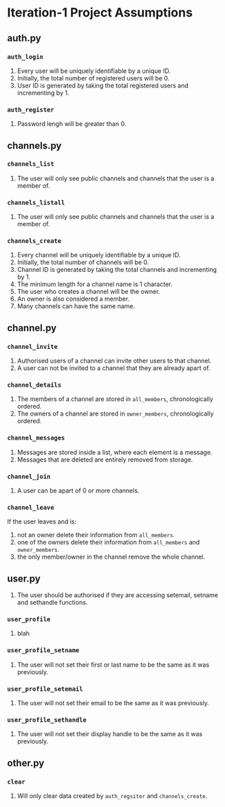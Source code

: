 # Iteration-1 Project Assumptions
## auth.py
### `auth_login`
1. Every user will be uniquely identifiable by a unique ID.
2. Initially, the total number of registered users will be 0.
3. User ID is generated by taking the total registered users and incrementing by 1. 
### `auth_register`
1. Password lengh will be greater than 0.

## channels.py
### `channels_list`
1. The user will only see public channels and channels that the user is a member of.
### `channels_listall`
1. The user will only see public channels and channels that the user is a member of.
### `channels_create`
1. Every channel will be uniquely identifiable by a unique ID.
2. Initially, the total number of channels will be 0.
3. Channel ID is generated by taking the total channels and incrementing by 1. 
4. The minimum length for a channel name is 1 character.
5. The user who creates a channel will be the owner.
6. An owner is also considered a member.
7. Many channels can have the same name.

## channel.py
### `channel_invite`
1. Authorised users of a channel can invite other users to that channel.
2. A user can not be invited to a channel that they are already apart of.
### `channel_details`
1. The members of a channel are stored in `all_members`, chronologically ordered.
2. The owners of a channel are stored in `owner_members`, chronologically ordered.
### `channel_messages`
1. Messages are stored inside a list, where each element is a message.
2. Messages that are deleted are entirely removed from storage.
### `channel_join`
1. A user can be apart of 0 or more channels.
### `channel_leave`
If the user leaves and is:
1. not an owner delete their information from `all_members`.
2. one of the owners delete their information from `all_members` and `owner_members`.
3. the only member/owner in the channel remove the whole channel.

## user.py
1. The user should be authorised if they are accessing setemail, setname and sethandle functions.
### `user_profile`
1. blah 
### `user_profile_setname`
1. The user will not set their first or last name to be the same as it was previously.
### `user_profile_setemail`
1. The user will not set their email to be the same as it was previously.
### `user_profile_sethandle`
1. The user will not set their display handle to be the same as it was previously.

## other.py
### `clear`
1. Will only clear data created by `auth_regsiter` and `channels_create`.
